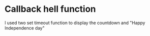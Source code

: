 # Callback hell function

I used two set timeout function to display the countdown and "Happy Independence day" 